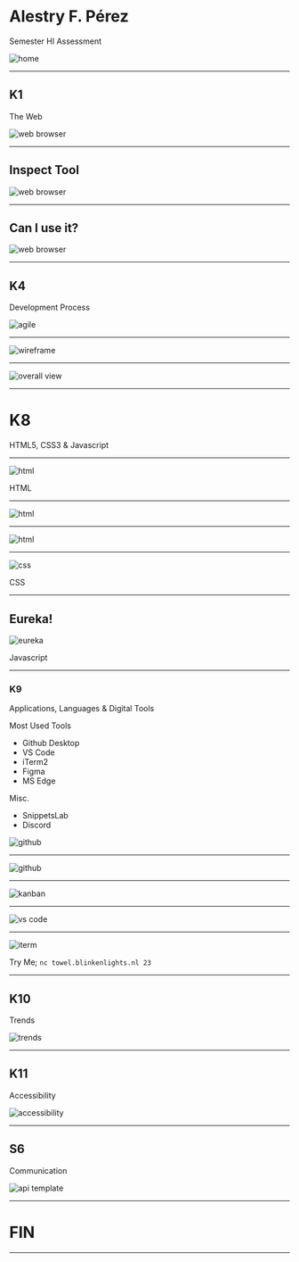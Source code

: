 # Alestry F. Pérez

Semester HI Assessment

![home](./img/home.png)

---
## K1

The Web

![web browser](./img/browserwars.png)

---

## Inspect Tool

![web browser](./img/webbrowser.png)

---

## Can I use it?

![web browser](.img/caniuseit.png)

---

## K4
Development Process

![agile](./img/agile.png)

---

![wireframe](./img/Wireframedesign.png)

---


![overall view](./img/overall_view.png)

---
# K8

HTML5, CSS3 & Javascript

---

![html](./img/headhtml.png)

HTML

---

![html](./img/midhtml.png)

---

![html](./img/footerhtml.png)

---

![css](./img/css.png)

CSS

---
## Eureka!


![eureka](./img/eurekacode.png)

Javascript

---
### K9 
Applications, Languages & Digital Tools

Most Used Tools

* Github Desktop
* VS Code
* iTerm2
* Figma
* MS Edge

 Misc.
* SnippetsLab
* Discord

![github](./img/tool.png)

---

![github](./img/githubact.png)

---

![kanban](./img/kanban.png)

---

![vs code](./img/vsc.png)

---

![iterm](./img/iterm.png)

Try Me; `nc towel.blinkenlights.nl 23`

---

## K10 

Trends

![trends](./img/trends.png)

---
## K11

Accessibility

![accessibility](./img/accessibility.png)

---
## S6 

Communication

![api template](./img/apitemplate.png)


---

# FIN

---